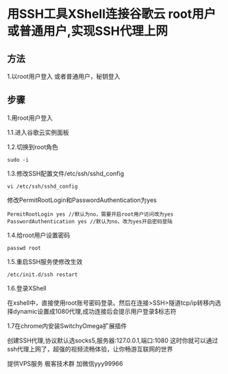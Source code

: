 # 用SSH工具XShell连接谷歌云 root用户或普通用户,实现SSH代理上网

## 方法
1.以root用户登入
或者普通用户，秘钥登入
## 步骤
1.用root用户登入

1.1.进入谷歌云实例面板

1.2.切换到root角色

```
sudo -i 
```
1.3.修改SSH配置文件/etc/ssh/sshd_config

```
vi /etc/ssh/sshd_config
```
修改PermitRootLogin和PasswordAuthentication为yes

```
PermitRootLogin yes //默认为no，需要开启root用户访问改为yes
PasswordAuthentication yes //默认为no，改为yes开启密码登陆
```
1.4.给root用户设置密码

```
passwd root
```

1.5.重启SSH服务使修改生效

```
/etc/init.d/ssh restart
```

1.6.登录XShell

在xshell中，直接使用root账号密码登录。然后在连接>SSH>隧道tcp/ip转移内选择dynamic设置成1080代理,成功连接后会提示用户登录$标志符

1.7在chrome内安装SwitchyOmega扩展插件

创建SSH代理,协议默认选socks5,服务器:127.0.0.1,端口:1080
这时你就可以通过ssh代理上网了，超强的视频流畅体验，让你畅游互联网的世界

提供VPS服务
极客技术群
加微信yyy99966


